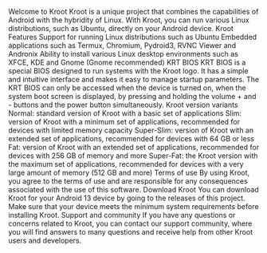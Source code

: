 Welcome to Kroot
Kroot is a unique project that combines the capabilities of Android with the hybridity of Linux. With Kroot, you can run various Linux distributions, such as Ubuntu, directly on your Android device.
Kroot Features
Support for running Linux distributions such as Ubuntu Embedded applications such as Termux, Chromium, Pydroid3, RVNC Viewer and Andronix Ability to install various Linux desktop environments such as XFCE, KDE and Gnome (Gnome recommended) KRT BIOS
KRT BIOS is a special BIOS designed to run systems with the Kroot logo. It has a simple and intuitive interface and makes it easy to manage startup parameters. The KRT BIOS can only be accessed when the device is turned on, when the system boot screen is displayed, by pressing and holding the volume + and - buttons and the power button simultaneously.
Kroot version variants
Normal: standard version of Kroot with a basic set of applications Slim: version of Kroot with a minimum set of applications, recommended for devices with limited memory capacity Super-Slim: version of Kroot with an extended set of applications, recommended for devices with 64 GB or less Fat: version of Kroot with an extended set of applications, recommended for devices with 256 GB of memory and more Super-Fat: the Kroot version with the maximum set of applications, recommended for devices with a very large amount of memory (512 GB and more) Terms of use
By using Kroot, you agree to the terms of use and are responsible for any consequences associated with the use of this software.
Download Kroot
You can download Kroot for your Android 13 device by going to the releases of this project. Make sure that your device meets the minimum system requirements before installing Kroot.
Support and community
If you have any questions or concerns related to Kroot, you can contact our support community, where you will find answers to many questions and receive help from other Kroot users and developers.

